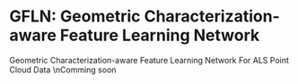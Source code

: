 # GFLN: Geometric Characterization-aware Feature Learning Network
Geometric Characterization-aware Feature Learning Network For ALS Point Cloud Data
\nComming soon
